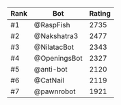 Rank|Bot|Rating
---|---|---
#1|@RaspFish|2735
#2|@Nakshatra3|2477
#3|@NilatacBot|2343
#4|@OpeningsBot|2327
#5|@anti-bot|2120
#6|@CatNail|2119
#7|@pawnrobot|1921
